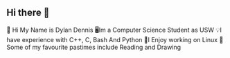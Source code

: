 ## Hi there 👋
🔭 Hi My Name is Dylan Dennis
🖥️Im a Computer Science Student as USW
💡I have experience with C++, C, Bash And Python
🐧I Enjoy working on Linux
📖Some of my favourite pastimes include Reading and Drawing 

<!--
**Dylan-D-999/Dylan-D-999** is a ✨ _special_ ✨ repository because its `README.md` (this file) appears on your GitHub profile.
